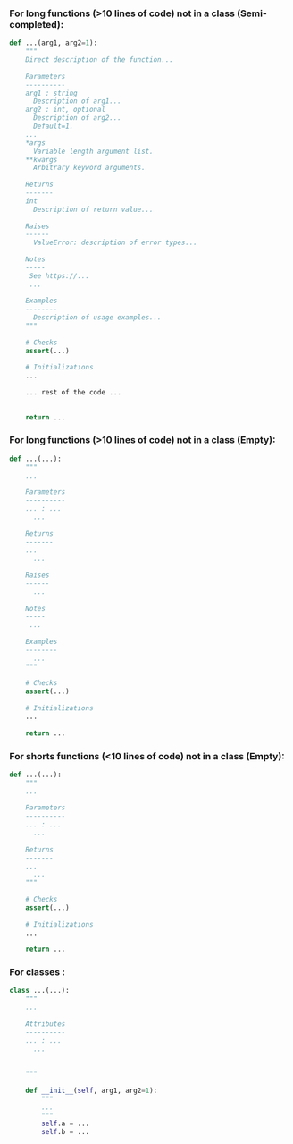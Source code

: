
### For long functions (>10 lines of code) not in a class (Semi-completed):

``` python
def ...(arg1, arg2=1):
    """
    Direct description of the function...
    
    Parameters
    ----------
    arg1 : string
      Description of arg1...
    arg2 : int, optional
      Description of arg2...
      Default=1.
    ...
    *args
      Variable length argument list.
    **kwargs
      Arbitrary keyword arguments.
    
    Returns
    -------
    int
      Description of return value...
    
    Raises
    ------
      ValueError: description of error types...
    
    Notes
    -----
     See https://...
     ...
    
    Examples
    --------
      Description of usage examples...
    """
    
    # Checks
    assert(...)
    
    # Initializations
    ...
        
    ... rest of the code ...
    
    
    return ...
```
    

### For long functions (>10 lines of code) not in a class (Empty):

``` python
def ...(...):
    """
    ...
    
    Parameters
    ----------
    ... : ...
      ...
    
    Returns
    -------
    ...
      ...
    
    Raises
    ------
      ...
    
    Notes
    -----
     ...
    
    Examples
    --------
      ...
    """
    
    # Checks
    assert(...)
    
    # Initializations
    ...
    
    return ...
```
    

### For shorts functions (<10 lines of code) not in a class (Empty):

``` python
def ...(...):
    """
    ...
    
    Parameters
    ----------
    ... : ...
      ...
    
    Returns
    -------
    ...
      ...
    """
    
    # Checks
    assert(...)
    
    # Initializations
    ...
    
    return ...
```
    

### For classes :

``` python
class ...(...):
    """
    ...
    
    Attributes
    ----------
    ... : ...
      ...
    
    
    """
    
    def __init__(self, arg1, arg2=1):
        """
        ...
        """
        self.a = ...
        self.b = ...
    
```


    
    